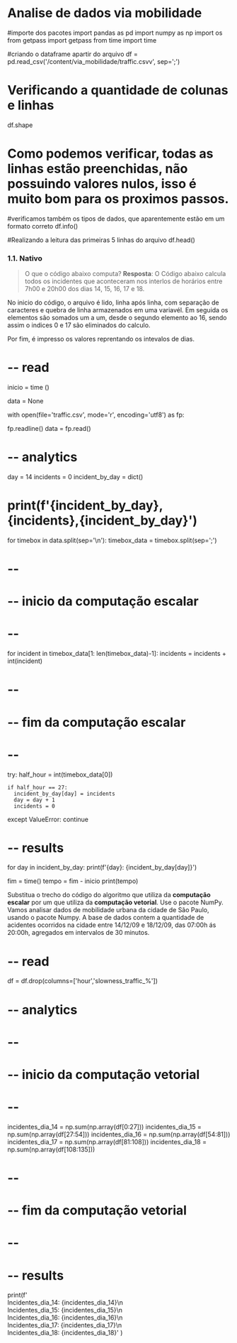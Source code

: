 # Analise de dados via mobilidade

#importe dos pacotes
import pandas as pd
import numpy as np
import os
from getpass import getpass
from time import time



#criando o dataframe apartir do arquivo
df = pd.read_csv('/content/via_mobilidade/traffic.csvv', sep=';')

# Verificando a quantidade de colunas e linhas 
df.shape

# Como podemos verificar, todas as linhas estão preenchidas, não possuindo valores nulos, isso é muito bom para os proximos passos.
#verificamos também os tipos de dados, que aparentemente estão em um formato correto
df.info()

#Realizando a leitura das primeiras 5 linhas do arquivo
df.head()


### **1.1. Nativo** 
> O que o código abaixo computa?
**Resposta**: O Código abaixo calcula todos os incidentes que aconteceram nos interlos de horários entre 7h00 e 20h00 dos dias 14, 15, 16, 17 e 18.

 No inicio do código, o arquivo é lido, linha após linha, com separação de caracteres e quebra de linha armazenados em uma variavél.
 Em seguida os elementos são somados um a um, desde o segundo elemento ao 16, sendo assim o indices 0 e 17 são eliminados do calculo.

 Por fim, é impresso os valores reprentando os intevalos de dias.


# -- read
inicio = time ()

data = None

with open(file='traffic.csv', mode='r', encoding='utf8') as fp:
  
  fp.readline()
  data = fp.read()

# -- analytics

day = 14
incidents = 0
incident_by_day = dict()
# print(f'{incident_by_day}, {incidents},{incident_by_day}')

for timebox in data.split(sep='\n'):
  timebox_data = timebox.split(sep=';')
     
  # --
  # -- inicio da computação escalar
  # --

  for incident in timebox_data[1: len(timebox_data)-1]:
    incidents = incidents + int(incident)
            
  # --
  # -- fim da computação escalar
  # --

  try: 
    half_hour = int(timebox_data[0])
    
    
    if half_hour == 27:
      incident_by_day[day] = incidents
      day = day + 1
      incidents = 0
      

  except ValueError:
    continue

# -- results

for day in incident_by_day:
  print(f'{day}: {incident_by_day[day]}')

fim = time()
tempo = fim - inicio
print(tempo)





Substitua o trecho do código do algoritmo que utiliza da **computação escalar** por um que utiliza da **computação vetorial**. Use o pacote NumPy.
Vamos analisar dados de mobilidade urbana da cidade de São Paulo, usando o pacote Numpy. A base de dados contem a quantidade de acidentes ocorridos na cidade entre 14/12/09 e 18/12/09, das 07:00h ás 20:00h, agregados em intervalos de 30 minutos.

# -- read

df = df.drop(columns=['hour','slowness_traffic_%'])

# -- analytics


  # --
  # -- inicio da computação vetorial
  # --

incidentes_dia_14 = np.sum(np.array(df[0:27]))
incidentes_dia_15 = np.sum(np.array(df[27:54]))
incidentes_dia_16 = np.sum(np.array(df[54:81]))
incidentes_dia_17 = np.sum(np.array(df[81:108]))
incidentes_dia_18 = np.sum(np.array(df[108:135]))
  
  

  # --
  # -- fim da computação vetorial
  # --

# -- results
print(f'\
Incidentes_dia_14: {incidentes_dia_14}\n\
Incidentes_dia_15: {incidentes_dia_15}\n\
Incidentes_dia_16: {incidentes_dia_16}\n\
Incidentes_dia_17: {incidentes_dia_17}\n\
Incidentes_dia_18: {incidentes_dia_18}'
)
